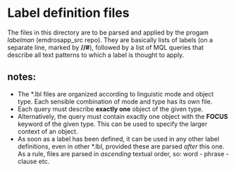 # Label definition files

The files in this directory are to be parsed and applied by the progam
*labelman* (emdrosapp_src repo). They are basically lists of labels
(on a separate line, marked by **//#**), followed by a list of MQL queries
that describe all text patterns to which a label is thought to apply.

## notes:
* The *.lbl files are organized according to linguistic mode and object type.
Each sensible combination of mode and type has its own file.
* Each query must describe **exactly one** object of the given type.
* Alternatively, the query must contain exactly one object with the **FOCUS**
  keyword of the given type. This can be used to specify the larger context
  of an object.
* As soon as a label has been defined,
  it can be used in any other label definitions, even in other *.lbl, provided
  these are parsed *after* this one. As a rule, files are parsed in *ascending*
  textual order, so: word - phrase - clause etc.
